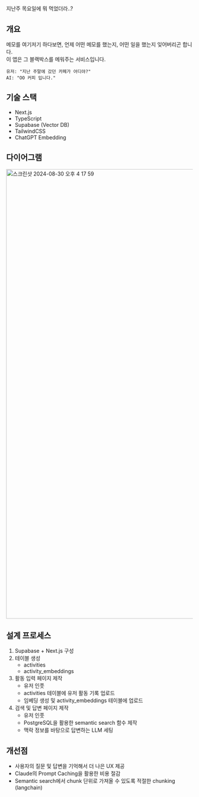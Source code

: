#
지난주 목요일에 뭐 먹었더라..?

## 개요

메모를 여기저기 하다보면, 언제 어떤 메모를 했는지, 어떤 일을 했는지 잊어버리곤 합니다. <br />
이 앱은 그 블랙박스를 메워주는 서비스입니다.
```
유저: "지난 주말에 갔던 카페가 어디야?"
AI: "OO 커피 입니다."
```

## 기술 스택

- Next.js
- TypeScript
- Supabase (Vector DB)
- TailwindCSS
- ChatGPT Embedding

## 다이어그램

<img width="1213" alt="스크린샷 2024-08-30 오후 4 17 59" src="https://github.com/user-attachments/assets/6c310065-5e42-4487-b674-8f07283f9859">

## 설계 프로세스

1. Supabase + Next.js 구성
2. 테이블 생성
    - activities
    - activity_embeddings
3. 활동 입력 페이지 제작
    - 유저 인풋
    - activities 테이블에 유저 활동 기록 업로드
    - 임베딩 생성 및 activity_embeddings 테이블에 업로드
4. 검색 및 답변 페이지 제작
    - 유저 인풋
    - PostgreSQL을 활용한 semantic search 함수 제작
    - 맥락 정보를 바탕으로 답변하는 LLM 세팅

## 개선점

- 사용자의 질문 및 답변을 기억해서 더 나은 UX 제공
- Claude의 Prompt Caching을 활용한 비용 절감
- Semantic search에서 chunk 단위로 가져올 수 있도록 적절한 chunking (langchain)
